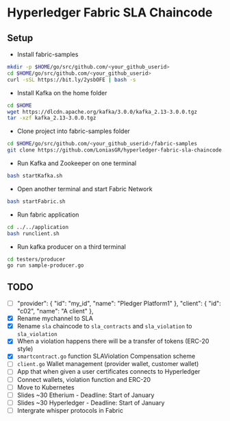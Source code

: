 # Hyperledger Fabric SLA Chaincode

## Setup

* Install fabric-samples

```bash
mkdir -p $HOME/go/src/github.com/<your_github_userid>
cd $HOME/go/src/github.com/<your_github_userid>
curl -sSL https://bit.ly/2ysbOFE | bash -s
```

* Install Kafka on the home folder

```bash
cd $HOME
wget https://dlcdn.apache.org/kafka/3.0.0/kafka_2.13-3.0.0.tgz
tar -xzf kafka_2.13-3.0.0.tgz
```

* Clone project into fabric-samples folder

```bash
cd $HOME/go/src/github.com/<your_github_userid>/fabric-samples 
git clone https://github.com/LoniasGR/hyperledger-fabric-sla-chaincode.git
```

* Run Kafka and Zookeeper on one terminal

```bash
bash startKafka.sh
```

* Open another terminal and start Fabric Network

```bash
bash startFabric.sh
```

* Run fabric application

```bash
cd ../../application
bash runclient.sh
```

* Run kafka producer on a third terminal

```bash
cd testers/producer
go run sample-producer.go
```

## TODO

- [ ] "provider": { "id": "my_id", "name": "Pledger Platform1" }, "client": { "id": "c02", "name": "A client" },
- [x] Rename mychannel to SLA
- [x] Rename `sla` chaincode to `sla_contracts` and `sla_violation` to `sla_violation`
- [x] When a violation happens there will be a transfer of tokens (ERC-20 style)
- [x] `smartcontract.go` function SLAViolation Compensation scheme
- [ ] `client.go` Wallet management (provider wallet, customer wallet)
- [ ] App that when given a user certificates connects to Hyperledger
- [ ] Connect wallets, violation function and ERC-20
- [ ] Move to Kubernetes
- [ ] Slides ~30 Etherium - Deadline: Start of January
- [ ] Slides ~30 Hyperledger - Deadline: Start of January
- [ ] Intergrate whisper protocols in Fabric
